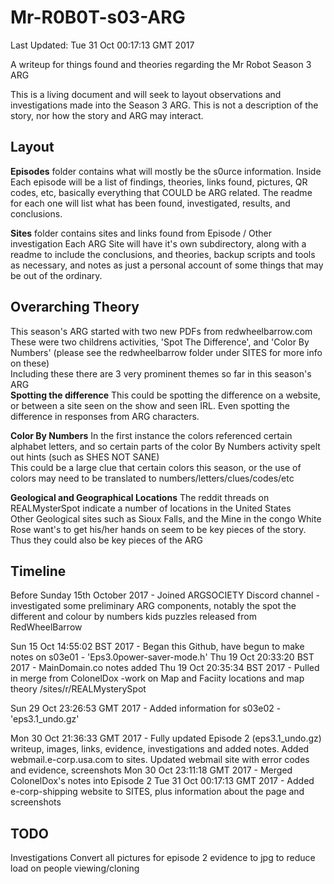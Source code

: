# Mr-R0B0T-s03-ARG

Last Updated: Tue 31 Oct 00:17:13 GMT 2017

A writeup for things found and theories regarding the Mr Robot Season 3 ARG

This is a living document and will seek to layout observations and investigations made into the Season 3 ARG. This is not a description of the story, nor how the story and ARG may interact. 

Layout
------

**Episodes** folder contains what will mostly be the s0urce information. 
Inside Each episode will be a list of findings, theories, links found, pictures, QR codes, etc, basically everything that COULD be ARG related. The readme for each one will list what has been found, investigated, results, and conclusions. 

**Sites** folder contains sites and links found from Episode / Other investigation
Each ARG Site will have it's own subdirectory, along with a readme to include the conclusions, and theories, backup scripts and tools as necessary, and notes as just a personal account of some things that may be out of the ordinary.  

Overarching Theory
------------------

This season's ARG started with two new PDFs from redwheelbarrow.com\
These were two childrens activities, 'Spot The Difference', and 'Color By Numbers' (please see the redwheelbarrow folder under SITES for more info on these)\
Including these there are 3 very prominent themes so far in this season's ARG\
**Spotting the difference** 
This could be spotting the difference on a website, or between a site seen on the show and seen IRL. Even spotting the difference in responses from ARG characters. 

**Color By Numbers**
In the first instance the colors referenced certain alphabet letters, and so certain parts of the color By Numbers activity spelt out hints (such as SHES NOT SANE)\
This could be a large clue that certain colors this season, or the use of colors may need to be translated to numbers/letters/clues/codes/etc

**Geological and Geographical Locations**
The reddit threads on REALMysterSpot indicate a number of locations in the United States\
Other Geological sites such as Sioux Falls, and the Mine in the congo White Rose want's to get his/her hands on seem to be key pieces of the story. Thus they could also be key pieces of the ARG


Timeline
--------

Before Sunday 15th October 2017 - Joined ARGSOCIETY Discord channel - investigated some preliminary ARG components, notably the spot the different and colour by numbers kids puzzles released from RedWheelBarrow

Sun 15 Oct 14:55:02 BST 2017 - Began this Github, have begun to make notes on s03e01 - 'Eps3.0power-saver-mode.h'
Thu 19 Oct 20:33:20 BST 2017 - MainDomain.co notes added 
Thu 19 Oct 20:35:34 BST 2017 - Pulled in merge from ColonelDox -work on Map and Faciity locations and map theory /sites/r/REALMysterySpot

Sun 29 Oct 23:26:53 GMT 2017 - Added information for s03e02 - 'eps3.1_undo.gz'

Mon 30 Oct 21:36:33 GMT 2017 - Fully updated Episode 2 (eps3.1_undo.gz) writeup, images, links, evidence, investigations and added notes. Added webmail.e-corp.usa.com to sites. Updated webmail site with error codes and evidence, screenshots
Mon 30 Oct 23:11:18 GMT 2017 - Merged ColonelDox's notes into Episode 2 
Tue 31 Oct 00:17:13 GMT 2017 - Added e-corp-shipping website to SITES, plus information about the page and screenshots




TODO
----
Investigations 
Convert all pictures for episode 2 evidence to jpg to reduce load on people viewing/cloning




